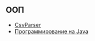 ## ООП
- [CsvParser]([https://github.com/thenemezz/NSU_Education/tree/main/cpp_labs](https://github.com/thenemezz/NSU_Education/tree/main/java_labs/CsvParser))
- [Программирование на Java](https://github.com/thenemezz/NSU_Education/tree/main/java_labs)
